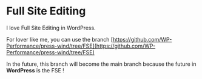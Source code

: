 # Full Site Editing

I love Full Site Editing in WordPress.

For lover like me, you can use the branch [https://github.com/WP-Performance/press-wind/tree/FSE](https://github.com/WP-Performance/press-wind/tree/FSE)

In the future, this branch will become the main branch because the future in **WordPress** is the FSE !
